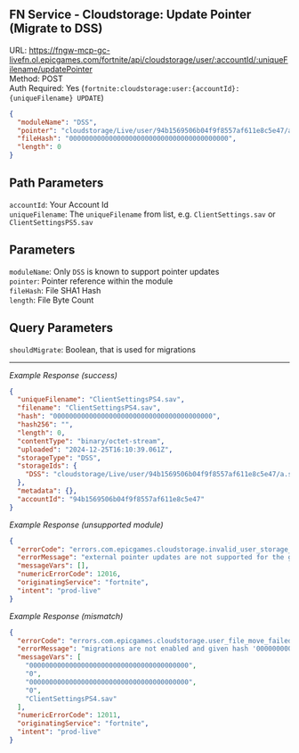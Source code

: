 ## FN Service - Cloudstorage: Update Pointer (Migrate to DSS)

URL: https://fngw-mcp-gc-livefn.ol.epicgames.com/fortnite/api/cloudstorage/user/:accountId/:uniqueFilename/updatePointer \
Method: POST \
Auth Required: Yes (`fortnite:cloudstorage:user:{accountId}:{uniqueFilename} UPDATE`)

```json
{
  "moduleName": "DSS",
  "pointer": "cloudstorage/Live/user/94b1569506b04f9f8557af611e8c5e47/a.sav",
  "fileHash": "0000000000000000000000000000000000000000",
  "length": 0
}
```

## Path Parameters

`accountId`: Your Account Id <br/>
`uniqueFilename`: The `uniqueFilename` from list, e.g. `ClientSettings.sav` or `ClientSettingsPS5.sav`

## Parameters

`moduleName`: Only `DSS` is known to support pointer updates <br/>
`pointer`: Pointer reference within the module <br/>
`fileHash`: File SHA1 Hash <br/>
`length`: File Byte Count

## Query Parameters

`shouldMigrate`: Boolean, that is used for migrations

---

_Example Response (success)_

```json
{
  "uniqueFilename": "ClientSettingsPS4.sav",
  "filename": "ClientSettingsPS4.sav",
  "hash": "0000000000000000000000000000000000000000",
  "hash256": "",
  "length": 0,
  "contentType": "binary/octet-stream",
  "uploaded": "2024-12-25T16:10:39.061Z",
  "storageType": "DSS",
  "storageIds": {
    "DSS": "cloudstorage/Live/user/94b1569506b04f9f8557af611e8c5e47/a.sav"
  },
  "metadata": {},
  "accountId": "94b1569506b04f9f8557af611e8c5e47"
}
```

_Example Response (unsupported module)_

```json
{
  "errorCode": "errors.com.epicgames.cloudstorage.invalid_user_storage_data",
  "errorMessage": "external pointer updates are not supported for the given provider",
  "messageVars": [],
  "numericErrorCode": 12016,
  "originatingService": "fortnite",
  "intent": "prod-live"
}
```

_Example Response (mismatch)_

```json
{
  "errorCode": "errors.com.epicgames.cloudstorage.user_file_move_failed",
  "errorMessage": "migrations are not enabled and given hash '0000000000000000000000000000000000000000', length 0 does not match stored hash '0000000000000000000000000000000000000000', length 0 for file 'ClientSettingsPS4.sav'",
  "messageVars": [
    "0000000000000000000000000000000000000000",
    "0",
    "0000000000000000000000000000000000000000",
    "0",
    "ClientSettingsPS4.sav"
  ],
  "numericErrorCode": 12011,
  "originatingService": "fortnite",
  "intent": "prod-live"
}
```
